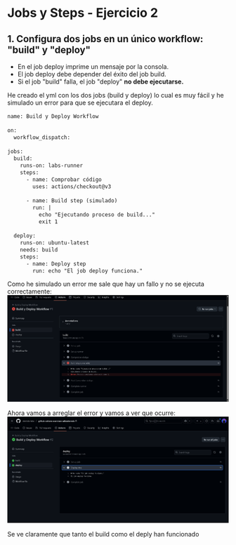 # Jobs y Steps - Ejercicio 2

## 1. Configura dos jobs en un único workflow: "build" y "deploy"
- En el job deploy imprime un mensaje por la consola.
- El job deploy debe depender del éxito del job build.
- Si el job "build" falla, el job "deploy" **no debe ejecutarse.**


He creado el yml con los dos jobs (build y deploy) lo cual es muy fácil y he simulado un error para que se ejecutara el deploy.

```
name: Build y Deploy Workflow

on:
  workflow_dispatch:

jobs:
  build:
    runs-on: labs-runner
    steps:
      - name: Comprobar código
        uses: actions/checkout@v3

      - name: Build step (simulado)
        run: |
          echo "Ejecutando proceso de build..."
          exit 1

  deploy:
    runs-on: ubuntu-latest
    needs: build
    steps:
      - name: Deploy step
        run: echo "El job deploy funciona."
```

Como he simulado un error me sale que hay un fallo y no se ejecuta correctamente:
![alt text](../../auxiliar/jobs2.png)

Ahora vamos a arreglar el error y vamos a ver que ocurre:
![alt text](../../auxiliar/jobs2.1.png)

Se ve claramente que tanto el build como el deply han funcionado